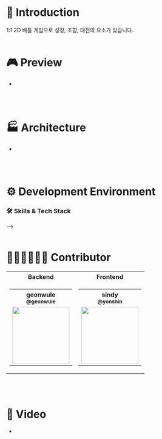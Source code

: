 # 🏏 Introduction
1:1 2D 배틀 게임으로 성장, 조합, 대전의 요소가 있습니다.
<br/>
<br/>

# 🎮 Preview
-
<!--
| <img src="https://github.com/PongPong-Beeps/ft_transcendence/assets/117799441/a4560167-8400-4053-990a-d9e3007bfc97" width="500"> | <img src="https://github.com/PongPong-Beeps/ft_transcendence/assets/117799441/b26e00e0-abbc-4580-8b58-0b64f5726be8" width="500"> |
|:---:|:---:|
| lobby | game room |

| <img src="https://github.com/PongPong-Beeps/ft_transcendence/assets/117799441/787663e9-d1b9-479a-9060-d65d122de26a" width="500"> | <img src="https://github.com/PongPong-Beeps/ft_transcendence/assets/117799441/3c71a905-fdf9-400f-b489-d1f074294c80" width="500"> |
|:---:|:---:|
| versus | in game |
-->
<br/>
<br/>

# 🏭 Architecture
-
<!--
<img width="1500" alt="image" src="https://github.com/PongPong-Beeps/ft_transcendence/assets/117799441/48011952-31a4-44e9-b9f2-d676a842559f">
-->
<br/>
<br/>



# ⚙️ Development Environment


### 🛠 Skills & Tech Stack

<!--
### BackEnd

<img src="https://img.shields.io/badge/Python-3776AB?style=for-the-badge&logo=python&logoColor=white"/><a>
<img src="https://img.shields.io/badge/Django-092E20?style=for-the-badge&logo=django&logoColor=white"/>

<img src="https://img.shields.io/badge/Docker-2496ED?style=for-the-badge&logo=docker&logoColor=white"/><a>
<img src="https://img.shields.io/badge/Nginx-009639?style=for-the-badge&logo=nginx&logoColor=white"/>
<img src="https://img.shields.io/badge/Swagger-85EA2D?style=for-the-badge&logo=swagger&logoColor=white"/>

<img src="https://img.shields.io/badge/PostgreSQL-4169E1?style=for-the-badge&logo=postgresql&logoColor=white"/><a>
<img src="https://img.shields.io/badge/Websocket-010101?style=for-the-badge&logo=socketdotio&logoColor=white"/>

### FrontEnd

<img src="https://img.shields.io/badge/HTML-E34F26?style=for-the-badge&logo=html5&logoColor=white"/><a>
<img src="https://img.shields.io/badge/CSS-1572B6?style=for-the-badge&logo=css3&logoColor=white"/>
<img src="https://img.shields.io/badge/Javascript-F7DF1E?style=for-the-badge&logo=javascript&logoColor=white"/>

<img src="https://img.shields.io/badge/Bootstrap-7952B3?style=for-the-badge&logo=bootstrap&logoColor=white"/><a>
<img src="https://img.shields.io/badge/Websocket-010101?style=for-the-badge&logo=socketdotio&logoColor=white"/>

<!-- 양식
<img src="https://img.shields.io/badge/NAME-COLOR?style=for-the-badge&logo=NAME&logoColor=white"/>
-->
-->
<br/>
<br/>

# 👩🏻‍💻🧑🏻‍💻 Contributor

<table>
  <tr>
    <th>Backend</th>
    <th>Frontend</th>
  </tr>
  <tr>
    <td>
      <table>
        <tr>
          <th>geonwule<br><sub><b>@geonwule</b></sub></th>
        </tr>
        <tr>
          <td><img src="https://avatars.githubusercontent.com/u/117799441?v=4" width="150"></td>
        </tr>
      </table>
    </td>
    <td>
      <table>
        <tr>
          <th>sindy<br><sub><b>@yonshin</b></sub></th>
        </tr>
        <tr>
          <td><img src="https://avatars.githubusercontent.com/u/25172705?v=4" width="150"></td>
        </tr>
      </table>
    </td>
  </tr>
</table>



</table>

<br/>
<br/>

# 🎥 Video
-
<!--
[![YouTube](https://img.shields.io/badge/YouTube-FF0000?style=for-the-badge&logo=youtube&logoColor=white)](https://www.youtube.com/watch?v=0gX66gC-LUU)
-->
<br/>
<br/>

<!-- 사용법
# 🔎 How To Use
[사용법 보러가기 🔗](https://github.com/42Box/iOS/blob/main/HowToUse.md#-how-to-use)
-->
